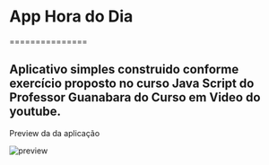 # App Hora do Dia 
===============

## Aplicativo simples construido conforme exercício proposto no curso Java Script do Professor Guanabara do Curso em Video do youtube. 

Preview da da aplicação

![preview](https://user-images.githubusercontent.com/48830898/74472295-7392c380-4e80-11ea-818f-3c4b738cfe50.png)

